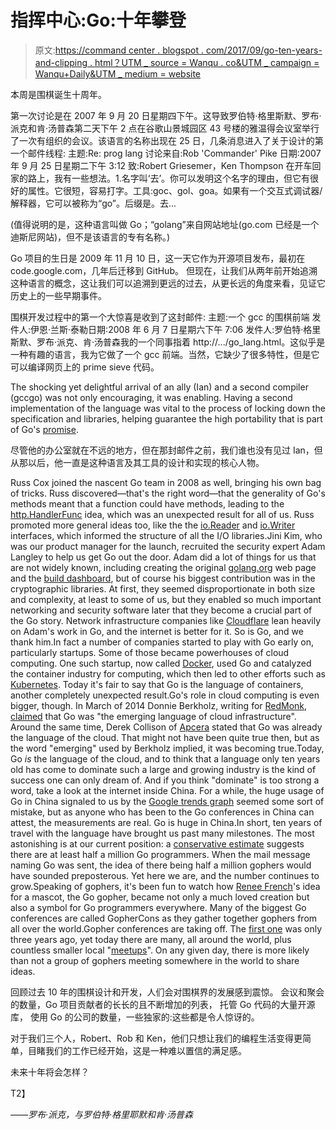 # 指挥中心:Go:十年攀登

> 原文:[https://command center . blogspot . com/2017/09/go-ten-years-and-clipping . html？UTM _ source = Wanqu . co&UTM _ campaign = Wanqu+Daily&UTM _ medium = website](https://commandcenter.blogspot.com/2017/09/go-ten-years-and-climbing.html?utm_source=wanqu.co&utm_campaign=Wanqu+Daily&utm_medium=website)

本周是围棋诞生十周年。

第一次讨论是在 2007 年 9 月 20 日星期四下午。这导致罗伯特·格里斯默、罗布·派克和肯·汤普森第二天下午 2 点在谷歌山景城园区 43 号楼的雅温得会议室举行了一次有组织的会议。该语言的名称出现在 25 日，几条消息进入了关于设计的第一个邮件线程:
  主题:Re: prog lang 讨论来自:Rob 'Commander' Pike 日期:2007 年 9 月 25 日星期二下午 3:12 致:Robert Griesemer，Ken Thompson 在开车回家的路上，我有一些想法。1.名字叫‘去’。你可以发明这个名字的理由，但它有很好的属性。它很短，容易打字。工具:goc、gol、goa。如果有一个交互式调试器/解释器，它可以被称为“go”。后缀是。去...

(值得说明的是，这种语言叫做 Go；“golang”来自网站地址(go.com 已经是一个迪斯尼网站)，但不是该语言的专有名称。)

Go 项目的生日是 2009 年 11 月 10 日，这一天它作为开源项目发布，最初在 code.google.com，几年后迁移到 GitHub。 但现在，让我们从两年前开始追溯这种语言的概念，这让我们可以追溯到更远的过去，从更长远的角度来看，见证它历史上的一些早期事件。

围棋开发过程中的第一个大惊喜是收到了这封邮件:
  主题:一个 gcc 的围棋前端
发件人:伊恩·兰斯·泰勒日期:2008 年 6 月 7 日星期六下午 7:06 发件人:罗伯特·格里斯默、罗布·派克、肯·汤普森我的一个同事指着 http://.../go_lang.html。这似乎是一种有趣的语言，我为它做了一个 gcc 前端。当然，它缺少了很多特性，但是它可以编译网页上的 prime sieve 代码。 

The shocking yet delightful arrival of an ally (Ian) and a second compiler (gccgo) was not only encouraging, it was enabling. Having a second implementation of the language was vital to the process of locking down the specification and libraries, helping guarantee the high portability that is part of Go's [promise](https://golang.org/doc/go1compat).

尽管他的办公室就在不远的地方，但在那封邮件之前，我们谁也没有见过 Ian，但从那以后，他一直是这种语言及其工具的设计和实现的核心人物。

Russ Cox joined the nascent Go team in 2008 as well, bringing his own bag of tricks. Russ discovered—that's the right word—that the generality of Go's methods meant that a function could have methods, leading to the [http.HandlerFunc](https://golang.org/pkg/net/http/#HandlerFunc) idea, which was an unexpected result for all of us. Russ promoted more general ideas too, like the the [io.Reader](https://golang.org/pkg/io/#Reader) and [io.Writer](https://golang.org/pkg/io/#Writer) interfaces, which informed the structure of all the I/O libraries.Jini Kim, who was our product manager for the launch, recruited the security expert Adam Langley to help us get Go out the door. Adam did a lot of things for us that are not widely known, including creating the original [golang.org](https://golang.org/) web page and the [build dashboard](https://build.golang.org/), but of course his biggest contribution was in the cryptographic libraries. At first, they seemed disproportionate in both size and complexity, at least to some of us, but they enabled so much important networking and security software later that they become a crucial part of the Go story. Network infrastructure companies like [Cloudflare](https://www.cloudflare.com/) lean heavily on Adam's work in Go, and the internet is better for it. So is Go, and we thank him.In fact a number of companies started to play with Go early on, particularly startups. Some of those became powerhouses of cloud computing. One such startup, now called [Docker](https://www.docker.com/), used Go and catalyzed the container industry for computing, which then led to other efforts such as [Kubernetes](https://kubernetes.io/). Today it's fair to say that Go is the language of containers, another completely unexpected result.Go's role in cloud computing is even bigger, though. In March of 2014 Donnie Berkholz, writing for [RedMonk](https://redmonk.com/), [claimed](http://redmonk.com/dberkholz/2014/03/18/go-the-emerging-language-of-cloud-infrastructure/) that Go was "the emerging language of cloud infrastructure". Around the same time, Derek Collison of [Apcera](https://www.apcera.com/) stated that Go was already the language of the cloud. That might not have been quite true then, but as the word "emerging" used by Berkholz implied, it was becoming true.Today, Go *is* the language of the cloud, and to think that a language only ten years old has come to dominate such a large and growing industry is the kind of success one can only dream of. And if you think "dominate" is too strong a word, take a look at the internet inside China. For a while, the huge usage of Go in China signaled to us by the [Google trends graph](https://trends.google.com/trends/explore?q=golang) seemed some sort of mistake, but as anyone who has been to the Go conferences in China can attest, the measurements are real. Go is huge in China.In short, ten years of travel with the language have brought us past many milestones. The most astonishing is at our current position: a [conservative estimate](https://research.swtch.com/gophercount)  suggests there are at least half a million Go programmers. When the mail message naming Go was sent, the idea of there being half a million gophers would have sounded preposterous. Yet here we are, and the number continues to grow.Speaking of gophers, it's been fun to watch how [Renee French](http://reneefrench.io/)'s idea for a mascot, the Go gopher, became not only a much loved creation but also a symbol for Go programmers everywhere. Many of the biggest Go conferences are called GopherCons as they gather together gophers from all over the world.Gopher conferences are taking off. The [first one](https://www.youtube.com/playlist?list=PLE7tQUdRKcyb-k4TMNm2K59-sVlUJumw7) was only three years ago, yet today there are many, all around the world, plus countless smaller local "[meetups](https://www.meetup.com/topics/golang/)". On any given day, there is more likely than not a group of gophers meeting somewhere in the world to share ideas.

回顾过去 10 年的围棋设计和开发，人们会对围棋界的发展感到震惊。 会议和聚会的数量，Go 项目贡献者的长长的且不断增加的列表， 托管 Go 代码的大量开源库， 使用 Go 的公司的数量，一些独家的:这些都是令人惊讶的。

对于我们三个人，Robert、Rob 和 Ken，他们只想让我们的编程生活变得更简单，目睹我们的工作已经开始，这是一种难以置信的满足感。

未来十年将会怎样？

 T2】

*——罗布·派克，与罗伯特·格里耶默和肯·汤普森*